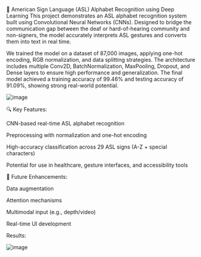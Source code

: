 🧠 American Sign Language (ASL) Alphabet Recognition using Deep Learning
This project demonstrates an ASL alphabet recognition system built using Convolutional Neural Networks (CNNs). Designed to bridge the communication gap between the deaf or hard-of-hearing community and non-signers, the model accurately interprets ASL gestures and converts them into text in real time.

We trained the model on a dataset of 87,000 images, applying one-hot encoding, RGB normalization, and data splitting strategies. The architecture includes multiple Conv2D, BatchNormalization, MaxPooling, Dropout, and Dense layers to ensure high performance and generalization. The final model achieved a training accuracy of 99.46% and testing accuracy of 91.09%, showing strong real-world potential.

![image](https://github.com/user-attachments/assets/5f3a3e2c-1b69-4f3d-b5dc-d2403eeb741c)


🔍 Key Features:

CNN-based real-time ASL alphabet recognition

Preprocessing with normalization and one-hot encoding

High-accuracy classification across 29 ASL signs (A-Z + special characters)

Potential for use in healthcare, gesture interfaces, and accessibility tools

🚀 Future Enhancements:

Data augmentation

Attention mechanisms

Multimodal input (e.g., depth/video)

Real-time UI development

Results:

![image](https://github.com/user-attachments/assets/5a819a57-0ee5-4b44-8506-e114b0c1c2db)

